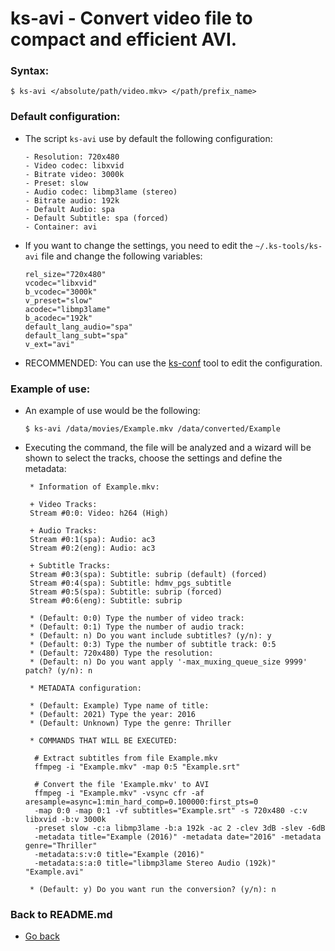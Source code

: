 ks-avi - Convert video file to compact and efficient AVI.
=========================================================

### Syntax:

```shell
$ ks-avi </absolute/path/video.mkv> </path/prefix_name>
```

### Default configuration:

  * The script `ks-avi` use by default the following configuration:
  
    ```shell
    - Resolution: 720x480
    - Video codec: libxvid
    - Bitrate video: 3000k
    - Preset: slow
    - Audio codec: libmp3lame (stereo)
    - Bitrate audio: 192k
    - Default Audio: spa
    - Default Subtitle: spa (forced)
    - Container: avi
    ````
    
  * If you want to change the settings, you need to edit the `~/.ks-tools/ks-avi` file and change the following variables:
  
    ```shell
    rel_size="720x480"
    vcodec="libxvid"
    b_vcodec="3000k"
    v_preset="slow"
    acodec="libmp3lame"
    b_acodec="192k"
    default_lang_audio="spa"
    default_lang_subt="spa"
    v_ext="avi"
    ````

  * RECOMMENDED: You can use the [ks-conf](https://gitlab.com/q3aql/ks-tools/blob/main/doc/ks-conf.md) tool to edit the configuration.

### Example of use:

  * An example of use would be the following:
  
    ```shell
    $ ks-avi /data/movies/Example.mkv /data/converted/Example
    ````
    
  * Executing the command, the file will be analyzed and a wizard will be shown to select the tracks, choose the settings and define the metadata:
  
    ```shell
     * Information of Example.mkv:
    
     + Video Tracks:
     Stream #0:0: Video: h264 (High)
     
     + Audio Tracks:
     Stream #0:1(spa): Audio: ac3
     Stream #0:2(eng): Audio: ac3
     
     + Subtitle Tracks:
     Stream #0:3(spa): Subtitle: subrip (default) (forced)
     Stream #0:4(spa): Subtitle: hdmv_pgs_subtitle
     Stream #0:5(spa): Subtitle: subrip (forced)
     Stream #0:6(eng): Subtitle: subrip
    
     * (Default: 0:0) Type the number of video track: 
     * (Default: 0:1) Type the number of audio track: 
     * (Default: n) Do you want include subtitles? (y/n): y
     * (Default: 0:3) Type the number of subtitle track: 0:5
     * (Default: 720x480) Type the resolution: 
     * (Default: n) Do you want apply '-max_muxing_queue_size 9999' patch? (y/n): n
    
     * METADATA configuration:
    
     * (Default: Example) Type name of title:
     * (Default: 2021) Type the year: 2016
     * (Default: Unknown) Type the genre: Thriller
    
     * COMMANDS THAT WILL BE EXECUTED:
    
      # Extract subtitles from file Example.mkv
      ffmpeg -i "Example.mkv" -map 0:5 "Example.srt"
    
      # Convert the file 'Example.mkv' to AVI
      ffmpeg -i "Example.mkv" -vsync cfr -af aresample=async=1:min_hard_comp=0.100000:first_pts=0 
      -map 0:0 -map 0:1 -vf subtitles="Example.srt" -s 720x480 -c:v libxvid -b:v 3000k 
      -preset slow -c:a libmp3lame -b:a 192k -ac 2 -clev 3dB -slev -6dB 
      -metadata title="Example (2016)" -metadata date="2016" -metadata genre="Thriller" 
      -metadata:s:v:0 title="Example (2016)" 
      -metadata:s:a:0 title="libmp3lame Stereo Audio (192k)" "Example.avi"
    
     * (Default: y) Do you want run the conversion? (y/n): n
    ````
    
### Back to README.md
    
* [Go back](../README.md)
  
